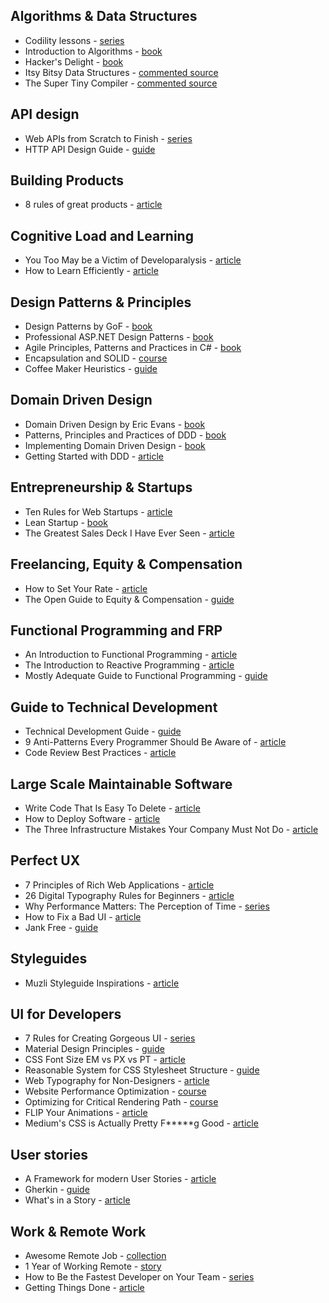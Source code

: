 ## Algorithms & Data Structures

* Codility lessons - [series](https://codility.com/programmers/lessons/)
* Introduction to Algorithms - [book](http://www.bookdepository.com/Introduction-Algorithms-Thomas-Cormen/9780262033848)
* Hacker's Delight - [book](http://www.bookdepository.com/Hackers-Delight-Henry-Warren/9780321842688)
* Itsy Bitsy Data Structures - [commented source](https://github.com/thejameskyle/itsy-bitsy-data-structures)
* The Super Tiny Compiler - [commented source](https://github.com/thejameskyle/the-super-tiny-compiler)

## API design

* Web APIs from Scratch to Finish - [series](http://www.infoq.com/articles/Web-APIs-From-Start-to-Finish)
* HTTP API Design Guide - [guide](https://github.com/interagent/http-api-design)

## Building Products

* 8 rules of great products - [article](https://medium.com/@mitchellharper/my-8-rules-of-great-products-1aaa30487058#.9z7i9znjs)

## Cognitive Load and Learning

* You Too May be a Victim of Developaralysis - [article](http://techcrunch.com/2014/10/18/you-too-may-be-a-victim-of-developaralysis/)
* How to Learn Efficiently - [article](http://lemire.me/blog/archives/2014/12/30/how-to-learn-efficiently/)

## Design Patterns & Principles

* Design Patterns by GoF - [book](http://www.bookdepository.com/Design-Patterns-Erich-Gamma/9780201633610)
* Professional ASP.NET Design Patterns - [book](http://www.bookdepository.com/Professional-ASP-NET-Design-Patterns-Scott-Millett/9780470292785)
* Agile Principles, Patterns and Practices in C# - [book](http://www.amazon.com/Agile-Principles-Patterns-Practices-C/dp/0131857258)
* Encapsulation and SOLID - [course](https://www.pluralsight.com/courses/encapsulation-solid)
* Coffee Maker Heuristics - [guide](http://www.objectmentor.com/resources/articles/CoffeeMaker.pdf)

## Domain Driven Design

* Domain Driven Design by Eric Evans - [book](http://www.bookdepository.com/Domain-driven-Design-Eric-Evans/9780321125217)
* Patterns, Principles and Practices of DDD - [book](http://www.bookdepository.com/Patterns-Principles-Practices-Domain-Driven-Design-Scott-Millett/9781118714706)
* Implementing Domain Driven Design - [book](http://www.bookdepository.com/Implementing-Domain-Driven-Design-Vaughn-Vernon/9780321834577)
* Getting Started with DDD - [article](https://dzone.com/refcardz/getting-started-domain-driven)

## Entrepreneurship & Startups

* Ten Rules for Web Startups - [article](http://evhead.com/2005/11/ten-rules-for-web-startups.asp)
* Lean Startup - [book](http://www.bookdepository.com/Lean-Startup-Eric-Ries/9780307887894)
* The Greatest Sales Deck I Have Ever Seen - [article](https://medium.com/the-mission/the-greatest-sales-deck-ive-ever-seen-4f4ef3391ba0)

## Freelancing, Equity & Compensation

* How to Set Your Rate - [article](http://kenwestgaard.com/the-gurus-got-5-questions-set-rate/)
* The Open Guide to Equity & Compensation - [guide](https://github.com/jlevy/og-equity-compensation)

## Functional Programming and FRP

* An Introduction to Functional Programming - [article](https://codewords.recurse.com/issues/one/an-introduction-to-functional-programming)
* The Introduction to Reactive Programming - [article](https://gist.github.com/staltz/868e7e9bc2a7b8c1f754)
* Mostly Adequate Guide to Functional Programming - [guide](https://drboolean.gitbooks.io/mostly-adequate-guide/content/index.html)


## Guide to Technical Development

* Technical Development Guide - [guide](https://www.google.com/about/careers/students/guide-to-technical-development.html)
* 9 Anti-Patterns Every Programmer Should Be Aware of - [article](http://sahandsaba.com/nine-anti-patterns-every-programmer-should-be-aware-of-with-examples.html)
* Code Review Best Practices - [article](http://kevinlondon.com/2015/05/05/code-review-best-practices.html)

## Large Scale Maintainable Software

* Write Code That Is Easy To Delete - [article](http://programmingisterrible.com/post/139222674273/write-code-that-is-easy-to-delete-not-easy-to)
* How to Deploy Software - [article](https://zachholman.com/posts/deploying-software)
* The Three Infrastructure Mistakes Your Company Must Not Do - [article](http://firstround.com/review/the-three-infrastructure-mistakes-your-company-must-not-make/)

## Perfect UX

* 7 Principles of Rich Web Applications - [article](http://rauchg.com/2014/7-principles-of-rich-web-applications/)
* 26 Digital Typography Rules for Beginners - [article](https://medium.com/product-design-ux-ui/26-digital-typography-rules-for-beginners-a04c6a5aaff3)
* Why Performance Matters: The Perception of Time - [series](https://www.smashingmagazine.com/2015/09/why-performance-matters-the-perception-of-time/)
* How to Fix a Bad UI - [article](http://scotthurff.com/posts/why-your-user-interface-is-awkward-youre-ignoring-the-ui-stack)
* Jank Free - [guide](http://jankfree.org/)


## Styleguides

* Muzli Styleguide Inspirations - [article](https://medium.com/muzli-design-inspiration/style-guide-inspirations-dfb77c4bb13b#.x52c0vm8g)

## UI for Developers

* 7 Rules for Creating Gorgeous UI - [series](https://medium.com/@erikdkennedy/7-rules-for-creating-gorgeous-ui-part-1-559d4e805cda)
* Material Design Principles - [guide](http://www.google.com/design/spec/material-design/introduction.html#introduction-principles)
* CSS Font Size EM vs PX vs PT - [article](http://kyleschaeffer.com/development/css-font-size-em-vs-px-vs-pt-vs)
* Reasonable System for CSS Stylesheet Structure - [guide](https://github.com/rstacruz/rscss)
* Web Typography for Non-Designers - [article](http://www.presslabs.com/blog/web-typography-for-non-designers/)
* Website Performance Optimization - [course](https://classroom.udacity.com/courses/ud884)
* Optimizing for Critical Rendering Path - [course](https://classroom.udacity.com/courses/ud860)
* FLIP Your Animations - [article](https://aerotwist.com/blog/flip-your-animations/)
* Medium's CSS is Actually Pretty F*****g Good - [article](https://medium.com/@fat/mediums-css-is-actually-pretty-fucking-good-b8e2a6c78b06) 

## User stories

* A Framework for modern User Stories - [article](https://medium.com/@jonatisokon/a-framework-for-user-stories-bc3dc323eca9)
* Gherkin - [guide](https://github.com/cucumber/cucumber/wiki/Gherkin)
* What's in a Story - [article](http://dannorth.net/whats-in-a-story/)

## Work & Remote Work

* Awesome Remote Job - [collection](https://github.com/lukasz-madon/awesome-remote-job)
* 1 Year of Working Remote - [story](http://modess.io/2015/08/16/one-year-of-working-remote/)
* How to Be the Fastest Developer on Your Team - [series](http://techblog.centro.net/joshua-davison/how-to-be-the-fastest-developer-on-your-team-part-1/)
* Getting Things Done - [article](http://jvns.ca/blog/2016/09/19/getting-things-done/)

